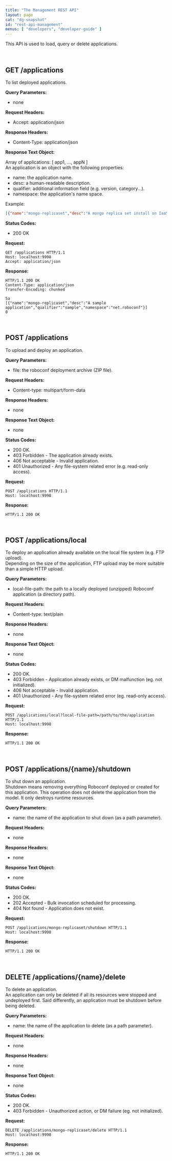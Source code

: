 ```yaml
---
title: "The Management REST API"
layout: page
cat: "dg-snapshot"
id: "rest-api-management"
menus: [ "developers", "developer-guide" ]
---
```


This API is used to load, query or delete applications.

<br />

## <span class="glyphicon glyphicon-hand-right"></span> GET /applications

To list deployed applications.

**Query Parameters:**

- none

**Request Headers:**

- Accept: application/json

**Response Headers:**

- Content-Type: application/json

**Response Text Object:**

Array of applications: [ app1, ..., appN ]  
An application is an object with the following properties:

- name: the application name.
- desc: a human-readable description.
- qualifier: additional information field (e.g. version, category...).
- namespace: the application's name space.

Example:

```json
[{"name":"mongo-replicaset","desc":"A mongo replica set install on IaaS VMs","qualifier":"1.0","namespace":"net.roboconf"}]
```

**Status Codes:**

- 200 OK

**Request:**

```http
GET /applications HTTP/1.1
Host: localhost:9998
Accept: application/json
```

**Response:**

```http
HTTP/1.1 200 OK
Content-Type: application/json
Transfer-Encoding: chunked

5a
[{"name":"mongo-replicaset","desc":"A sample application","qualifier":"sample","namespace":"net.roboconf"}]
0
```

<br />

## <span class="glyphicon glyphicon-hand-right"></span> POST /applications

To upload and deploy an application.

**Query Parameters:**

- file: the roboconf deployment archive (ZIP file).

**Request Headers:**

- Content-type: multipart/form-data

**Response Headers:**

- none

**Response Text Object:**

- none

**Status Codes:**

- 200 OK.
- 403 Forbidden - The application already exists.
- 406 Not acceptable - Invalid application.
- 401 Unauthorized - Any file-system related error (e.g. read-only access).

**Request:**

```http
POST /applications HTTP/1.1
Host: localhost:9998
```

**Response:**

```http
HTTP/1.1 200 OK
```

<br />

## <span class="glyphicon glyphicon-hand-right"></span> POST /applications/local

To deploy an application already available on the local file system (e.g. FTP upload).  
Depending on the size of the application, FTP upload may be more suitable than a simple HTTP upload.

**Query Parameters:**

- local-file-path: the path to a locally deployed (unzipped) Roboconf application (a directory path).

**Request Headers:**

- Content-type: text/plain

**Response Headers:**

- none

**Response Text Object:**

- none

**Status Codes:**

- 200 OK.
- 403 Forbidden - Application already exists, or DM malfunction (eg. not initialized).
- 406 Not acceptable - Invalid application.
- 401 Unauthorized - Any file-system related error (eg. read-only access).

**Request:**

```http
POST /applications/local?local-file-path=/path/to/the/application HTTP/1.1
Host: localhost:9998
```

**Response:**

```http
HTTP/1.1 200 OK
```

<br />

## <span class="glyphicon glyphicon-hand-right"></span> POST /applications/{name}/shutdown

To shut down an application.  
Shutdown means removing everything Roboconf deployed or created for this application.
This operation does not delete the application from the model. It only destroys runtime resources.

**Query Parameters:**

- name: the name of the application to shut down (as a path parameter).

**Request Headers:**

- none

**Response Headers:**

- none

**Response Text Object:**

- none

**Status Codes:**

- 200 OK.
- 202 Accepted - Bulk invocation scheduled for processing.
- 404 Not found - Application does not exist.

**Request:**

```http
POST /applications/mongo-replicaset/shutdown HTTP/1.1
Host: localhost:9998
```

**Response:**

```http
HTTP/1.1 200 OK
```

<br />

## <span class="glyphicon glyphicon-hand-right"></span> DELETE /applications/{name}/delete

To delete an application.  
An application can only be deleted if all its resources were stopped and undeployed first.
Said differently, an application must be shutdown before being deleted.

**Query Parameters:**

- name: the name of the application to delete (as a path parameter).

**Request Headers:**

- none

**Response Headers:**

- none

**Response Text Object:**

- none

**Status Codes:**

- 200 OK.
- 403 Forbidden - Unauthorized action, or DM failure (eg. not initialized).

**Request:**

```http
DELETE /applications/mongo-replicaset/delete HTTP/1.1
Host: localhost:9998
```

**Response:**

```http
HTTP/1.1 200 OK
```
